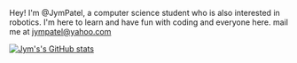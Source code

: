 Hey! I'm @JymPatel, a computer science student who is also interested in robotics.
I'm here to learn and have fun with coding and everyone here.
mail me at jympatel@yahoo.com

[![Jym's's GitHub stats](https://github-readme-stats.vercel.app/api?username=JymPatel&show_icons=true&count_private=true)](https://github.com/JymPatel/github-readme-stats)

